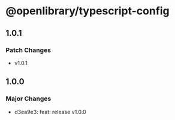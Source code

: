 # @openlibrary/typescript-config

## 1.0.1

### Patch Changes

- v1.0.1

## 1.0.0

### Major Changes

- d3ea9e3: feat: release v1.0.0
